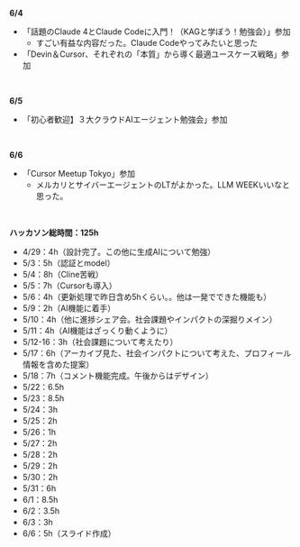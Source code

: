 **6/4**
- 「話題のClaude 4とClaude Codeに入門！（KAGと学ぼう！勉強会）」参加
  - すごい有益な内容だった。Claude Codeやってみたいと思った
- 「Devin＆Cursor、それぞれの「本質」から導く最適ユースケース戦略」参加
<br>

**6/5**
- 「初心者歓迎】３大クラウドAIエージェント勉強会」参加
<br>

**6/6**
- 「Cursor Meetup Tokyo」参加
  - メルカリとサイバーエージェントのLTがよかった。LLM WEEKいいなと思った。
<br>


**ハッカソン総時間：125h**
- 4/29：4h（設計完了。この他に生成AIについて勉強）
- 5/3：5h（認証とmodel）
- 5/4：8h（Cline苦戦）
- 5/5：7h（Cursorも導入）
- 5/6：4h（更新処理で昨日含め5hくらい。。他は一発でできた機能も）
- 5/9：2h（AI機能に着手）
- 5/10：4h（他に進捗シェア会。社会課題やインパクトの深掘りメイン）
- 5/11：4h（AI機能はざっくり動くように）
- 5/12-16：3h（社会課題について考えたり）
- 5/17：6h（アーカイブ見た、社会インパクトについて考えた、プロフィール情報を含めた提案）
- 5/18：7h（コメント機能完成。午後からはデザイン）
- 5/22：6.5h
- 5/23：8.5h
- 5/24：3h
- 5/25：2h
- 5/26：1h
- 5/27：2h
- 5/28：2h
- 5/29：2h
- 5/30：2h
- 5/31：6h
- 6/1：8.5h
- 6/2：3.5h
- 6/3：3h
- 6/6：5h（スライド作成）
<br>
